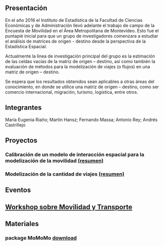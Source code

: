 


## Presentación
 En el año 2016 el Instituto de Estadística de la Facultad de Ciencias Económicas y de Administración llevó adelante el trabajo de campo de la Encuesta de Movilidad en el Área Metropolitana de Montevideo. Esto fue el puntapié inicial para que un grupo de investigadores comenzara a estudiar el análisis de matrices de origen - destino desde la perspectiva de la Estadística Espacial. 

Actualmente la línea de investigación principal del grupo es la estimación de las celdas vacías de la matriz de origen – destino, así como también la evaluación de métodos para la modelización de viajes (o flujos) en una matriz de origen – destino.

Se espera que los resultados obtenidos sean aplicables a otras áreas del conocimiento, en donde se utilice una matriz de origen – destino, como ser comercio internacional, migración, turismo, logística, entre otros.

   
## Integrantes
María Eugenia Riaño; Martín Hansz; Fernando Massa; Antonio Rey; Andrés Castrillejo

## Proyectos
### Calibración de un modelo de interacción espacial para la modelización de la movilidad [(resumen)](projects/anii2018)
### Modelización de la cantidad de viajes [(resumen)](projects/csic2019)

## Eventos
## [Workshop sobre Movilidad y Transporte](workshop2019/workshop)


## Materiales
### package MoMoMo [download](https://github.com/grupomovilidad/MoMoMo)



